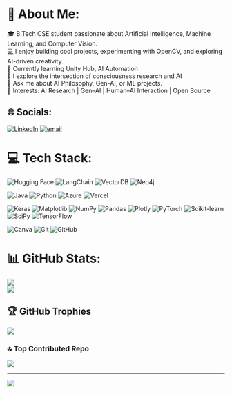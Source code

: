 # 💫 About Me:
🎓 B.Tech CSE student passionate about Artificial Intelligence, Machine Learning, and Computer Vision.<br>💻 I enjoy building cool projects, experimenting with OpenCV, and exploring AI-driven creativity.<br>🚀 Currently learning Unity Hub, AI Automation<br>🌱 I explore the intersection of consciousness research and AI<br>💬 Ask me about AI Philosophy, Gen-AI, or ML projects.<br>🧠 Interests: AI Research | Gen–AI | Human–AI Interaction | Open Source


## 🌐 Socials:
[![LinkedIn](https://img.shields.io/badge/LinkedIn-%230077B5.svg?logo=linkedin&logoColor=white)](https://linkedin.com/in/dhananjay-jaiswal) [![email](https://img.shields.io/badge/Email-D14836?logo=gmail&logoColor=white)](mailto:dhananjayjaiswal505@gmail.com) 

# 💻 Tech Stack:
![Hugging Face](https://img.shields.io/badge/Hugging%20Face-FFCC00?style=for-the-badge&logo=huggingface&logoColor=black)
![LangChain](https://img.shields.io/badge/LangChain-0A66C2?style=for-the-badge&logo=chainlink&logoColor=white)
![VectorDB](https://img.shields.io/badge/VectorDB-5C2D91?style=for-the-badge&logo=vectordb&logoColor=white)
![Neo4j](https://img.shields.io/badge/Neo4j-018BFF?style=for-the-badge&logo=neo4j&logoColor=white)

![Java](https://img.shields.io/badge/Java-%23ED8B00.svg?style=for-the-badge&logo=openjdk&logoColor=white)
![Python](https://img.shields.io/badge/Python-3670A0?style=for-the-badge&logo=python&logoColor=ffdd54)
![Azure](https://img.shields.io/badge/Azure-%230072C6.svg?style=for-the-badge&logo=microsoftazure&logoColor=white)
![Vercel](https://img.shields.io/badge/Vercel-%23000000.svg?style=for-the-badge&logo=vercel&logoColor=white)

![Keras](https://img.shields.io/badge/Keras-%23D00000.svg?style=for-the-badge&logo=Keras&logoColor=white)
![Matplotlib](https://img.shields.io/badge/Matplotlib-%23ffffff.svg?style=for-the-badge&logo=Matplotlib&logoColor=black)
![NumPy](https://img.shields.io/badge/NumPy-%23013243.svg?style=for-the-badge&logo=numpy&logoColor=white)
![Pandas](https://img.shields.io/badge/Pandas-%23150458.svg?style=for-the-badge&logo=pandas&logoColor=white)
![Plotly](https://img.shields.io/badge/Plotly-%233F4F75.svg?style=for-the-badge&logo=plotly&logoColor=white)
![PyTorch](https://img.shields.io/badge/PyTorch-%23EE4C2C.svg?style=for-the-badge&logo=PyTorch&logoColor=white)
![Scikit-learn](https://img.shields.io/badge/Scikit--learn-%23F7931E.svg?style=for-the-badge&logo=scikit-learn&logoColor=white)
![SciPy](https://img.shields.io/badge/SciPy-%230C55A5.svg?style=for-the-badge&logo=scipy&logoColor=white)
![TensorFlow](https://img.shields.io/badge/TensorFlow-%23FF6F00.svg?style=for-the-badge&logo=TensorFlow&logoColor=white)

![Canva](https://img.shields.io/badge/Canva-%2300C4CC.svg?style=for-the-badge&logo=Canva&logoColor=white)
![Git](https://img.shields.io/badge/Git-%23F05033.svg?style=for-the-badge&logo=git&logoColor=white)
![GitHub](https://img.shields.io/badge/GitHub-%23121011.svg?style=for-the-badge&logo=github&logoColor=white)

# 📊 GitHub Stats:

![](https://nirzak-streak-stats.vercel.app/?user=Dannny-cell&theme=dark&hide_border=false)<br/>
![](https://github-readme-stats.vercel.app/api/top-langs/?username=Dannny-cell&theme=dark&hide_border=false&include_all_commits=true&count_private=true&layout=compact)

## 🏆 GitHub Trophies
![](https://github-profile-trophy.vercel.app/?username=Dannny-cell&theme=radical&no-frame=false&no-bg=false&margin-w=4)

### 🔝 Top Contributed Repo
![](https://github-contributor-stats.vercel.app/api?username=Dannny-cell&limit=5&theme=radical&combine_all_yearly_contributions=true)

---
[![](https://visitcount.itsvg.in/api?id=Dannny-cell&icon=0&color=0)](https://visitcount.itsvg.in)

<!-- Proudly created with GPRM ( https://gprm.itsvg.in ) -->
